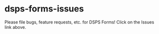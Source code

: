 # dsps-forms-issues
Please file bugs, feature requests, etc. for DSPS Forms! Click on the Issues link above.
